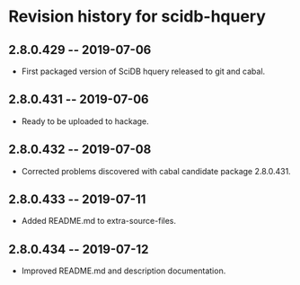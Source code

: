 # Revision history for scidb-hquery

## 2.8.0.429 -- 2019-07-06

* First packaged version of SciDB hquery released to git and cabal.

## 2.8.0.431 -- 2019-07-06

* Ready to be uploaded to hackage.

## 2.8.0.432 -- 2019-07-08

* Corrected problems discovered with cabal candidate package 2.8.0.431.

## 2.8.0.433 -- 2019-07-11

* Added README.md to extra-source-files.

## 2.8.0.434 -- 2019-07-12

* Improved README.md and description documentation.
